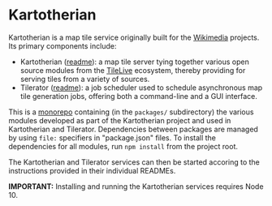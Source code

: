 # Kartotherian 

Kartotherian is a map tile service originally built for the [Wikimedia](https://www.wikimedia.org/) projects. Its primary components include:
* Kartotherian ([readme](packages/kartotherian/README.md)): a map tile server tying together various open source modules from the [TileLive](https://github.com/mapbox/tilelive) ecosystem, thereby providing for serving tiles from a variety of sources.
* Tilerator ([readme](packages/tilerator/README.md)): a job scheduler used to schedule asynchronous map tile generation jobs, offering both a command-line and a GUI interface.

This is a [monorepo](https://en.wikipedia.org/wiki/Monorepo) containing (in the `packages/` subdirectory) the various modules developed as part of the Kartotherian project and used in Kartotherian and Tilerator.
Dependencies between packages are managed by using `file:` specifiers in "package.json" files.
To install the dependencies for all modules, run `npm install` from the project root.

The Kartotherian and Tilerator services can then be started accoring to the instructions provided in their individual READMEs.

**IMPORTANT:** Installing and running the Kartotherian services requires Node 10.
